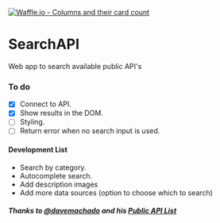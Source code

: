 [![Waffle.io - Columns and their card count](https://badge.waffle.io/jmejme/SearchAPI.svg?columns=all)](https://waffle.io/jmejme/SearchAPI)

# SearchAPI

Web app to search available public API's

### To do

- [x] Connect to API.
- [x] Show results in the DOM.
- [ ] Styling.
- [ ] Return error when no search input is used.

#### Development List

- Search by category.
- Autocomplete search.
- Add description images
- Add more data sources (option to choose which to search)

##### Thanks to [@davemachado](https://github.com/davemachado) and his [Public API List](https://github.com/davemachado/public-api)









